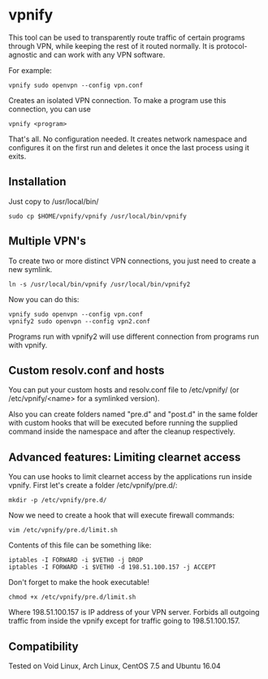 vpnify
==

This tool can be used to transparently route traffic of certain programs through VPN, while keeping the rest of it routed normally. It is protocol-agnostic and can work with any VPN software.

For example:

    vpnify sudo openvpn --config vpn.conf

Creates an isolated VPN connection. To make a program use this connection, you can use

    vpnify <program>

That's all. No configuration needed. It creates network namespace and configures it on the first run and deletes it once the last process using it exits.

Installation
--

Just copy to /usr/local/bin/

    sudo cp $HOME/vpnify/vpnify /usr/local/bin/vpnify

Multiple VPN's
--
To create two or more distinct VPN connections, you just need to create a new symlink.

    ln -s /usr/local/bin/vpnify /usr/local/bin/vpnify2

Now you can do this:

    vpnify sudo openvpn --config vpn.conf
    vpnify2 sudo openvpn --config vpn2.conf

Programs run with vpnify2 will use different connection from programs run with vpnify.

Custom resolv.conf and hosts
--

You can put your custom hosts and resolv.conf file to /etc/vpnify/ (or /etc/vpnify/\<name\> for a symlinked version). 

Also you can create folders named "pre.d" and "post.d" in the same folder with custom hooks that will be executed before running the supplied command inside the namespace and after the cleanup respectively.

Advanced features: Limiting clearnet access
--
You can use hooks to limit clearnet access by the applications run inside vpnify. First let's create a folder /etc/vpnify/pre.d/:

    mkdir -p /etc/vpnify/pre.d/

Now we need to create a hook that will execute firewall commands:

    vim /etc/vpnify/pre.d/limit.sh

Contents of this file can be something like:

    iptables -I FORWARD -i $VETH0 -j DROP
    iptables -I FORWARD -i $VETH0 -d 198.51.100.157 -j ACCEPT

Don't forget to make the hook executable!

    chmod +x /etc/vpnify/pre.d/limit.sh

Where 198.51.100.157 is IP address of your VPN server. Forbids all outgoing traffic from inside the vpnify except for traffic going to 198.51.100.157.

Compatibility
--

Tested on Void Linux, Arch Linux, CentOS 7.5 and Ubuntu 16.04

